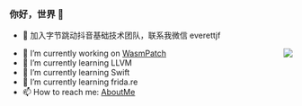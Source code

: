 ### 你好，世界 👻

- 🎁 加入字节跳动抖音基础技术团队，联系我微信 everettjf

<img align="right" src="https://github-readme-stats.vercel.app/api?username=everettjf&show_icons=true&icon_color=CE1D2D&text_color=718096&bg_color=ffffff&hide_title=true" />

- 🔭 I’m currently working on [WasmPatch](https://github.com/everettjf/WasmPatch)
- 🌱 I’m currently learning LLVM
- 👯 I’m currently learning Swift
- 🤔 I’m currently learning frida.re
- 📫 How to reach me: [AboutMe](https://everettjf.github.io/about/)
